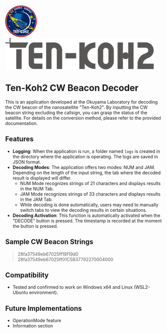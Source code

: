 <p>    
    <img src="Images/TK2.png" height="100px" />
    <img src="Images/TEN-KOH2.png" height="100px" />
</p>

# Ten-Koh2 CW Beacon Decoder

This is an application developed at the Okuyama Laboratory for decoding the CW beacon of the nanosatellite "Ten-Koh2". By inputting the CW beacon string excluding the callsign, you can grasp the status of the satellite. For details on the conversion method, please refer to the provided documentation.


## Features

- **Logging**: When the application is run, a folder named `logs` is created in the directory where the application is operating. The logs are saved in JSON format.
- **Decoding Modes**: The application offers two modes: NUM and JAM. Depending on the length of the input string, the tab where the decoded result is displayed will differ. 
  - NUM Mode recognizes strings of 21 characters and displays results in the NUM Tab.
  - JAM Mode recognizes strings of 33 characters and displays results in the JAM Tab.
  - While decoding is done automatically, users may need to manually switch tabs to view the decoding results in certain situations.
- **Decoding Activation**: This function is automatically activated when the "DECODE" button is pressed. The timestamp is recorded at the moment the button is pressed.

## Sample CW Beacon Strings

> 28fa37549eb67025ff19f19d0  
> 28fa37549eb67025ff01C5B37792270004000   

## Compatibility

- Tested and confirmed to work on Windows x64 and Linux (WSL2-Ubuntu environment).

## Future Implementations

- OperationMode feature
- Information section